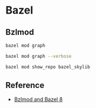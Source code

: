 # Bazel

## Bzlmod

```sh
bazel mod graph
```

```sh
bazel mod graph --verbose
```

```sh
bazel mod show_repo bazel_skylib
```

## Reference

- [Bzlmod and Bazel 8](https://www.youtube.com/live/jBadmXmheOQ?si=R7Ef2AWF-0of9m77)
